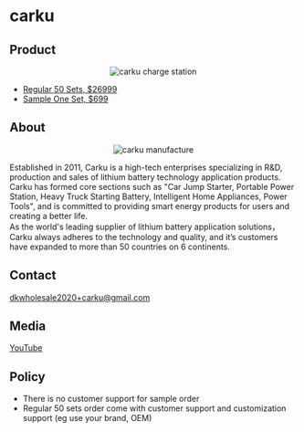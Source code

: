 # carku

## Product

<p align="center">
  <img alt="carku charge station" src="https://github.com/dotku/carku/assets/1519232/7851b779-227c-45a8-b374-5fba5426780f" />
</p>

* [Regular 50 Sets, $26999](https://buy.stripe.com/fZeaEQfiT35Vdb26os)
* [Sample One Set, $699](https://buy.stripe.com/7sI6oAc6H8qf7QI9AD)

## About

<p align="center">
  <img alt="carku manufacture" src="https://www.car-ku.com/images/ab2.jpg" />
</p>

Established in 2011, Carku is a high-tech enterprises specializing in R&D, production and sales of lithium battery technology application products. 
Carku has formed core sections such as "Car Jump Starter, Portable Power Station, Heavy Truck Starting Battery, Intelligent Home Appliances, Power Tools", 
and is committed to providing smart energy products for users and creating a better life.  
As the world's leading supplier of lithium battery application solutions，Carku always adheres to  the technology and quality, 
and it’s customers have expanded to more than 50 countries on 6 continents.

## Contact

[dkwholesale2020+carku@gmail.com](mailto:dkwholesale2020+carku@gmail.com)

## Media

[YouTube](https://www.youtube.com/@carku-us)

## Policy

* There is no customer support for sample order
* Regular 50 sets order come with customer support and customization support (eg use your brand, OEM)
